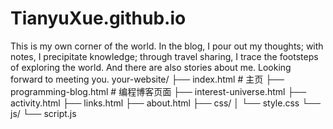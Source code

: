 # TianyuXue.github.io
This is my own corner of the world. In the blog, I pour out my thoughts; with notes, I precipitate knowledge; through travel sharing, I trace the footsteps of exploring the world. And there are also stories about me. Looking forward to meeting you. 
your-website/
├── index.html            # 主页
├── programming-blog.html # 编程博客页面
├── interest-universe.html
├── activity.html
├── links.html
├── about.html
├── css/
│   └── style.css
└── js/
    └── script.js
